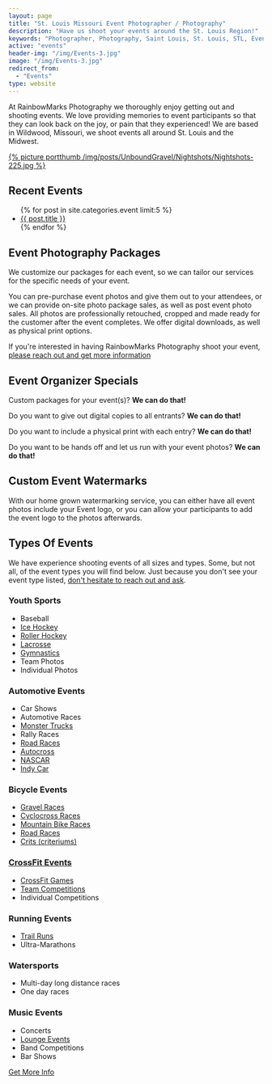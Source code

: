 ```yaml
---
layout: page
title: "St. Louis Missouri Event Photographer / Photography"
description: "Have us shoot your events around the St. Louis Region!"
keywords: "Photographer, Photography, Saint Louis, St. Louis, STL, Event, Event Photos, Races, Bike Race, Car Race, Car Racing, Automotive"
active: "events"
header-img: "/img/Events-3.jpg"
image: "/img/Events-3.jpg"
redirect_from: 
  - "Events"
type: website
---
```

At RainbowMarks Photography we thoroughly enjoy getting out and shooting events. We love providing memories to event participants so that they can look back on the joy, or pain that they experienced! We are based in Wildwood, Missouri, we shoot events all around St. Louis and the Midwest. 

<div class="row">
  <div class="col-4">
    <a href="https://rainbowmarks.com/blog/">{% picture portthumb /img/posts/UnboundGravel/Nightshots/Nightshots-225.jpg %}
    </a>
  </div>
  <div class="col-8">
  <h2>Recent Events</h2>
    <ul>
     {% for post in site.categories.event limit:5 %}    
          <li><a href="{{ post.url | prepend: site.baseurl }}">{{ post.title }}</a> </li>          
      {% endfor %}    
    </ul>
  </div>
</div>

<div class="row">
  <div class="col-6">
    <h2>Event Photography Packages</h2>
    <p>We customize our packages for each event, so we can tailor our services for the specific needs of your event.</p>
    <p>You can pre-purchase event photos and give them out to your attendees, or we can provide on-site photo package sales, as well as post event photo sales. All photos are professionally retouched, cropped and made ready for the customer after the event completes. We offer digital downloads, as well as physical print options.</p>
    <p>If you're interested in having RainbowMarks Photography shoot your event, <a href="https://www.chrishammond.com/Contact" class="btn btn-primary">please reach out and get more information</a></p>
  </div>
  <div class="col-6"> 
    <h2>Event Organizer Specials</h2>
    <p>Custom packages for your event(s)? <strong>We can do that!</strong> </p>
    <p>Do you want to give out digital copies to all entrants? <strong>We can do that!</strong> </p>
    <p>Do you want to include a physical print with each entry? <strong>We can do that!</strong> </p>
    <p>Do you want to be hands off and let us run with your event photos? <strong>We can do that!</strong> </p>
  </div>
</div>


<div class="row">
  <div class="col-12">
  <h2>Custom Event Watermarks</h2>
  <p>With our home grown watermarking service, you can either have all event photos include your Event logo, or you can allow your participants to add the event logo to the photos afterwards.</p>  
  </div>
</div>

## Types Of Events
We have experience shooting events of all sizes and types. Some, but not all, of the event types you will find below. Just because you don't see your event type listed, [don't hesitate to reach out and ask](https://www.chrishammond.com/Contact).

<div class="row">
  <div class="col-6">
  <h3>Youth Sports</h3>
    <ul>
      <li>Baseball</li>
      <li><a href="/events/hockey/">Ice Hockey</a></li>
      <li><a href="/events/hockey/">Roller Hockey</a></li>
      <li><a href="/events/lacrosse/">Lacrosse</a></li>
      <li><a href="/Events/2023/11/MoJudgesCup">Gymnastics</a></li>
      <li>Team Photos</li>
      <li>Individual Photos</li>
    </ul>
    <h3>Automotive Events</h3>
    <ul>
      <li>Car Shows</li>
      <li>Automotive Races</li>
      <li><a href="/Events/2024/06/big-foot-open-house">Monster Trucks</a></li>
      <li>Rally Races</li>
      <li><a href="/Events/2021/10/2021RunOffs">Road Races</a></li>
      <li><a href="/Events/2024/04/StLouisRegion">Autocross</a></li>
      <li><a href="/Events/2023/06/EnjoyIllinois300/">NASCAR</a></li>
      <li><a href="/Events/2021/08/August-21-2021-IndyCar-Race-At-WWT-Raceway">Indy Car</a></li>
    </ul>
   <h3>Bicycle Events</h3>
    <ul>
      <li><a href="/Events/2023/05/StLouisBikeRacePhotography/">Gravel Races</a></li>
      <li><a href="/Events/2023/05/StLouisBikeRacePhotography/">Cyclocross Races</a></li>
      <li><a href="/Events/2023/05/StLouisBikeRacePhotography/">Mountain Bike Races</a></li>
      <li><a href="/Events/2023/05/StLouisBikeRacePhotography/">Road Races</a></li>
      <li><a href="/Events/2023/05/StLouisBikeRacePhotography/">Crits (criteriums)</a></li>
    </ul>
  </div>
  <div class="col-6">
    <h3><a href="/Events/2023/10/CrossFitPhotography/">CrossFit Events</a></h3>
    <ul>
      <li><a href="/Events/2019/09/2019-CrossFit-Games">CrossFit Games</a></li>
      <li><a href="/Events/2021/10/MidwestMastersExperience">Team Competitions</a></li>
      <li>Individual Competitions</li>
    </ul>
    <h3>Running Events</h3>
    <ul>
      <li><a href="/Events/2023/07/MinerTough/">Trail Runs</a></li>
      <li>Ultra-Marathons</li>
    </ul>
    <h3>Watersports</h3>
    <ul>
      <li>Multi-day long distance races</li>
      <li>One day races</li>
    </ul>
        <h3>Music Events</h3>
    <ul>
      <li>Concerts</li>
      <li><a href="/Events/2023/08/TheSideHustle/">Lounge Events</a></li>
      <li>Band Competitions</li>
      <li>Bar Shows</li>
    </ul>
  </div>
</div>
<div class="row">
  <div class="col-12">
    <a href="https://www.chrishammond.com/Contact" class="btn btn-primary">Get More Info</a>
  </div>
</div>

